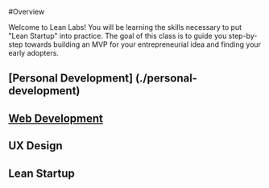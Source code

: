 #Overview

Welcome to Lean Labs!  You will be learning the skills necessary to put "Lean Startup" into practice.  The goal of this class is to guide you step-by-step towards building an MVP for your entrepreneurial idea and finding your early adopters.  


## [Personal Development] (./personal-development)

## [Web Development](./web-development/) 

## UX Design

## Lean Startup

